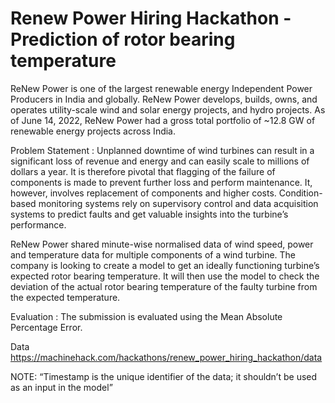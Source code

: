 # Renew Power Hiring Hackathon - Prediction of rotor bearing temperature

ReNew Power is one of the largest renewable energy Independent Power Producers in India and globally. ReNew Power develops, builds, owns, and operates utility-scale wind and solar energy projects, and hydro projects. As of June 14, 2022, ReNew Power had a gross total portfolio of ~12.8 GW of renewable energy projects across India.

Problem Statement :
Unplanned downtime of wind turbines can result in a significant loss of revenue and energy and can easily scale to millions of dollars a year. It is therefore pivotal that flagging of the failure of components is made to prevent further loss and perform maintenance. It, however, involves replacement of components and higher costs. Condition-based monitoring systems rely on supervisory control and data acquisition systems to predict faults and get valuable insights into the turbine’s performance.

ReNew Power shared minute-wise normalised data of wind speed, power and temperature data for multiple components of a wind turbine. The company is looking to create a model to get an ideally functioning turbine’s expected rotor bearing temperature. It will then use the model to check the deviation of the actual rotor bearing temperature of the faulty turbine from the expected temperature. 

Evaluation :
The submission is evaluated using the Mean Absolute Percentage Error.

Data
https://machinehack.com/hackathons/renew_power_hiring_hackathon/data

NOTE: “Timestamp is the unique identifier of the data; it shouldn’t be used as an input in the model”
